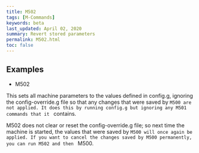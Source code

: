 ```yaml
---
title: M502
tags: [M-Commands] 
keywords: beta 
last_updated: April 02, 2020 
summary: Revert stored parameters 
permalink: M502.html
toc: false 
---
```



## Examples

* M502

This sets all machine parameters to the values defined in config.g, ignoring the config-override.g file so that any changes that were saved by ` M500 are not applied. It does this by running config.g but ignoring any M501 commands that it  ` contains.

M502 does not clear or reset the config-override.g file; so next time the machine is started, the values that were saved by ` M500 will once again be applied. If you want to cancel the changes saved by M500 permanently, you can run M502 and then  ` M500.

